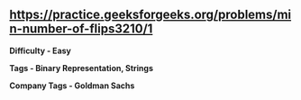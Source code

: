 
## https://practice.geeksforgeeks.org/problems/min-number-of-flips3210/1

**Difficulty - Easy**

**Tags - Binary Representation, Strings**

**Company Tags - Goldman Sachs**
